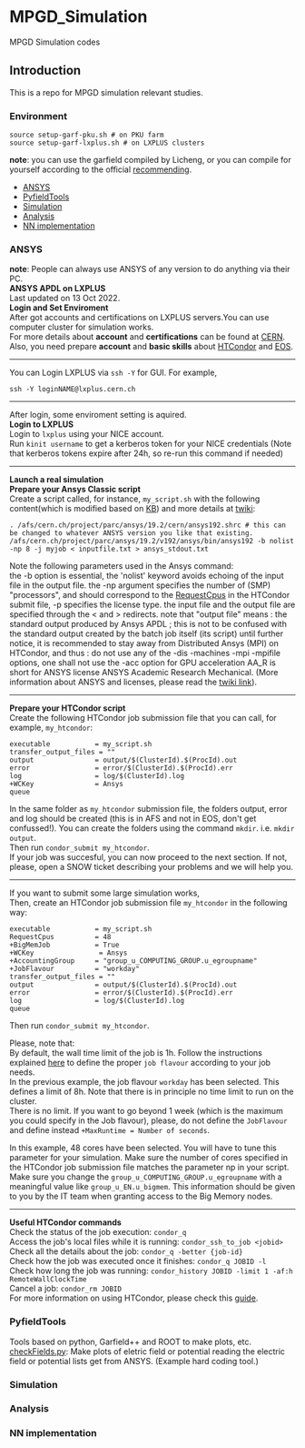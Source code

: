 # MPGD_Simulation
MPGD Simulation codes

## Introduction
This is a repo for MPGD simulation relevant studies.

### Environment
```shell
source setup-garf-pku.sh # on PKU farm
source setup-garf-lxplus.sh # on LXPLUS clusters
```
**note**: you can use the garfield compiled by Licheng, or you can compile for yourself according to the official [recommending](https://garfieldpp.web.cern.ch/garfieldpp/).

<!-- TOC -->

- [ANSYS](#ansys)
- [PyfieldTools](#pyfieldtools)
- [Simulation](#simulation)
- [Analysis](#analysis)
- [NN implementation](#nn-iplementation)

<!-- /TOC -->

### ANSYS
**note**: People can always use ANSYS of any version to do anything via their PC.<br />
**ANSYS APDL on LXPLUS**<br />
Last updated on 13 Oct 2022.<br />
**Login and Set Enviroment**<br />
After got accounts and certifications on LXPLUS servers.You can use computer cluster for simulation works.<br />
For more details about **account** and **certifications** can be found at [CERN](https://account.cern.ch/account/).<br />
Also, you need prepare **account** and **basic skills** about [HTCondor](https://batchdocs.web.cern.ch/index.html) and [EOS](https://cern.service-now.com/service-portal%3Fid=kb_article&n=KB0001998).<br />
***
You can Login LXPLUS via `ssh -Y` for GUI. For example,<br />
```shell
ssh -Y loginNAME@lxplus.cern.ch
```
***
After login, some enviroment setting is aquired.<br />
**Login to LXPLUS**<br />
Login to `lxplus` using your NICE account.<br />
Run `kinit username` to get a kerberos token for your NICE credentials (Note that kerberos tokens expire after 24h, so re-run this command if needed)<br />
***
**Launch a real simulation**<br />
**Prepare your Ansys Classic script**<br />
Create a script called, for instance, `my_script.sh` with the following content(which is modified based on [KB](https://cern.service-now.com/service-portal?id=kb_article&n=KB0006082)) and more details at [twiki](https://twiki.cern.ch/twiki/bin/view/CAE/AnsysService):<br />
```shell
. /afs/cern.ch/project/parc/ansys/19.2/cern/ansys192.shrc # this can be changed to whatever ANSYS version you like that existing.
/afs/cern.ch/project/parc/ansys/19.2/v192/ansys/bin/ansys192 -b nolist -np 8 -j myjob < inputfile.txt > ansys_stdout.txt
```
Note the following parameters used in the Ansys command:<br />
the -b option is essential, the 'nolist' keyword avoids echoing of the input file in the output file. the -np argument specifies the number of (SMP) "processors", and should correspond to the [RequestCpus](https://twiki.cern.ch/twiki/bin/edit/CAE/RequestCpus?topicparent=CAE.LinuxAnsys;nowysiwyg=1) in the HTCondor submit file, -p specifies the license type. the input file and the output file are specified through the < and > redirects. note that "output file" means : the standard output produced by Ansys APDL ; this is not to be confused with the standard output created by the batch job itself (its script) until further notice, it is recommended to stay away from Distributed Ansys (MPI) on HTCondor, and thus : do not use any of the -dis -machines -mpi -mpifile options, one shall not use the -acc option for GPU acceleration AA_R is short for ANSYS license ANSYS Academic Research Mechanical. (More information about ANSYS and licenses, please read the [twiki link](https://twiki.cern.ch/twiki/bin/view/CAE/AnsysService)).

***
**Prepare your HTCondor script**<br />
Create the following HTCondor job submission file that you can call, for example, `my_htcondor`:
```
executable           = my_script.sh
transfer_output_files = ""
output               = output/$(ClusterId).$(ProcId).out
error                = error/$(ClusterId).$(ProcId).err
log                  = log/$(ClusterId).log
+WCKey               = Ansys
queue
```

In the same folder as `my_htcondor` submission file, the folders output, error and log should be created (this is in AFS and not in EOS, don't get confussed!). You can create the folders using the command `mkdir`. i.e. `mkdir output`.<br />
Then run `condor_submit my_htcondor`.<br />
If your job was succesful, you can now proceed to the next section. If not, please, open a SNOW ticket describing your problems and we will help you.<br />
***
If you want to submit some large simulation works,<br />
Then, create an HTCondor job submission file `my_htcondor` in the following way:<br />
```
executable           = my_script.sh
RequestCpus          = 48
+BigMemJob           = True
+WCKey                = Ansys
+AccountingGroup     = "group_u_COMPUTING_GROUP.u_egroupname"
+JobFlavour          = "workday"
transfer_output_files = ""
output               = output/$(ClusterId).$(ProcId).out
error                = error/$(ClusterId).$(ProcId).err
log                  = log/$(ClusterId).log
queue
```
Then run `condor_submit my_htcondor`.

Please, note that:<br />
By default, the wall time limit of the job is 1h. Follow the instructions explained [here](http://batchdocs.web.cern.ch/batchdocs/local/submit.html) to define the proper `job flavour` according to your job needs. <br />
In the previous example, the job flavour `workday` has been selected. This defines a limit of 8h. Note that there is in principle no time limit to run on the cluster. <br />
There is no limit. If you want to go beyond 1 week (which is the maximum you could specify in the Job flavour), please, do not define the `JobFlavour` and define instead `+MaxRuntime = Number of seconds`.<br />

In this example, 48 cores have been selected. You will have to tune this parameter for your simulation. Make sure the number of cores specified in the HTCondor job submission file matches the parameter np in your script.<br />
Make sure you change the `group_u_COMPUTING_GROUP.u_egroupname` with a meaningful value like `group_u_EN.u_bigmem`. This information should be given to you by the IT team when granting access to the Big Memory nodes.<br />
***
**Useful HTCondor commands**<br />
Check the status of the job execution: `condor_q`<br />
Access the job's local files while it is running: `condor_ssh_to_job <jobid>`<br />
Check all the details about the job: `condor_q -better {job-id}`<br />
Check how the job was executed once it finishes: `condor_q JOBID -l`<br />
Check how long the job was running: `condor_history JOBID -limit 1 -af:h RemoteWallClockTime`<br />
Cancel a job: `condor_rm JOBID`<br />
For more information on using HTCondor, please check this [guide](http://batchdocs.web.cern.ch/batchdocs/index.html).<br />

### PyfieldTools
Tools based on python, Garfield++ and ROOT to make plots, etc.<br />
[checkFields.py](./PyfieldTools/checkFields.py): Make plots of eletric field or potential reading the electric field or potential lists get from ANSYS. (Example hard coding tool.)<br />

### Simulation

### Analysis

### NN implementation
